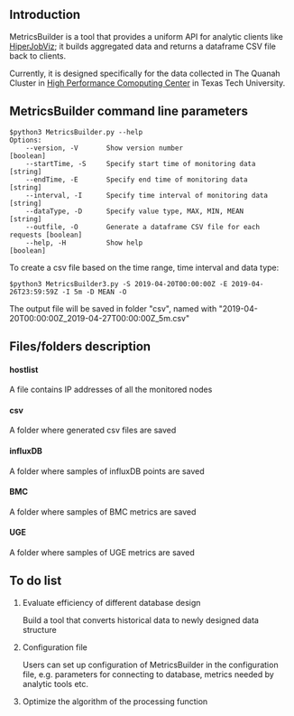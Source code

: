 ## Introduction
MetricsBuilder is a tool that provides a uniform API for analytic clients like [HiperJobViz](https://idatavisualizationlab.github.io/HPCC/HiperJobViz/index.html); it builds aggregated data and returns a dataframe CSV file back to clients. 

Currently, it is designed specifically for the data collected in The Quanah Cluster in [High Performance Comoputing Center](http://www.depts.ttu.edu/hpcc/) in Texas Tech University.
## MetricsBuilder command line parameters
```
$python3 MetricsBuilder.py --help
Options:
    --version, -V       Show version number                             [boolean]
    --startTime, -S     Specify start time of monitoring data           [string]
    --endTime, -E       Specify end time of monitoring data             [string]
    --interval, -I      Specify time interval of monitoring data        [string]
    --dataType, -D      Specify value type, MAX, MIN, MEAN              [string]
    --outfile, -O       Generate a dataframe CSV file for each requests [boolean]
    --help, -H          Show help                                       [boolean]
```

To create a csv file based on the time range, time interval and data type:
```
$python3 MetricsBuilder3.py -S 2019-04-20T00:00:00Z -E 2019-04-26T23:59:59Z -I 5m -D MEAN -O 
```

The output file will be saved in folder "csv", named with "2019-04-20T00:00:00Z_2019-04-27T00:00:00Z_5m.csv"

## Files/folders description
#### hostlist
A file contains IP addresses of all the monitored nodes
#### csv
A folder where generated csv files are saved
#### influxDB
A folder where samples of influxDB points are saved
#### BMC
A folder where samples of BMC metrics are saved
#### UGE
A folder where samples of UGE metrics are saved

## To do list
1. Evaluate efficiency of different database design

    Build a tool that converts historical data to newly designed data structure
2. Configuration file

    Users can set up configuration of MetricsBuilder in the configuration file, e.g. parameters for connecting to database, metrics needed by analytic tools etc.
3. Optimize the algorithm of the processing function